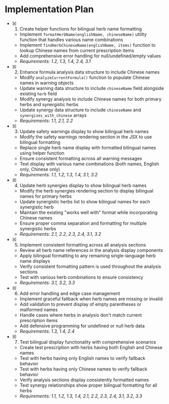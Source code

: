 # Implementation Plan

- [x] 1. Create helper functions for bilingual herb name formatting
  - Implement `formatHerbName(englishName, chineseName)` utility function that handles various name combinations
  - Implement `findHerbChineseName(englishName, items)` function to lookup Chinese names from current prescription items
  - Add comprehensive error handling for null/undefined/empty values
  - _Requirements: 1.2, 1.3, 1.4, 2.4, 3.1_

- [x] 2. Enhance formula analysis data structure to include Chinese names
  - Modify `analyzeCurrentFormula()` function to populate Chinese names in warning objects
  - Update warning data structure to include `chineseName` field alongside existing `herb` field
  - Modify synergy analysis to include Chinese names for both primary herbs and synergistic herbs
  - Update synergy data structure to include `chineseName` and `synergizes_with_chinese` arrays
  - _Requirements: 1.1, 2.1, 2.2_

- [x] 3. Update safety warnings display to show bilingual herb names
  - Modify the safety warnings rendering section in the JSX to use bilingual formatting
  - Replace single herb name display with formatted bilingual names using helper function
  - Ensure consistent formatting across all warning messages
  - Test display with various name combinations (both names, English only, Chinese only)
  - _Requirements: 1.1, 1.2, 1.3, 1.4, 3.1, 3.2_

- [x] 4. Update herb synergies display to show bilingual herb names
  - Modify the herb synergies rendering section to display bilingual names for primary herbs
  - Update synergistic herbs list to show bilingual names for each synergistic herb
  - Maintain the existing "works well with" format while incorporating Chinese names
  - Ensure proper comma separation and formatting for multiple synergistic herbs
  - _Requirements: 2.1, 2.2, 2.3, 2.4, 3.1, 3.2_

- [x] 5. Implement consistent formatting across all analysis sections
  - Review all herb name references in the analysis display components
  - Apply bilingual formatting to any remaining single-language herb name displays
  - Verify consistent formatting pattern is used throughout the analysis sections
  - Test with various herb combinations to ensure consistency
  - _Requirements: 3.1, 3.2, 3.3_

- [x] 6. Add error handling and edge case management
  - Implement graceful fallback when herb names are missing or invalid
  - Add validation to prevent display of empty parentheses or malformed names
  - Handle cases where herbs in analysis don't match current prescription items
  - Add defensive programming for undefined or null herb data
  - _Requirements: 1.3, 1.4, 2.4_

- [x] 7. Test bilingual display functionality with comprehensive scenarios
  - Create test prescription with herbs having both English and Chinese names
  - Test with herbs having only English names to verify fallback behavior
  - Test with herbs having only Chinese names to verify fallback behavior
  - Verify analysis sections display consistently formatted names
  - Test synergy relationships show proper bilingual formatting for all herbs
  - _Requirements: 1.1, 1.2, 1.3, 1.4, 2.1, 2.2, 2.3, 2.4, 3.1, 3.2, 3.3_